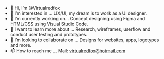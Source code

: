 - 👋 Hi, I’m @Virtualredfox 
- 👀 I’m interested in ... UX/UI, my dream is to work as a UI designer. 
- 🌱 I’m currently working on... Concept designing using Figma and HTML/CSS using Visual Studio Code.
- 🌱 I want to learn more about ... Research, wireframes, userflow and conduct user testing and prototypes. 
- 💞️ I’m looking to collaborate on ... Designs for websites, apps, logotypes and more.
- 📫 How to reach me ... Mail: virtualredfox@hotmail.com

<!---
Virtualredfox/Virtualredfox is a ✨ special ✨ repository because its `README.md` (this file) appears on your GitHub profile.
You can click the Preview link to take a look at your changes.
--->
